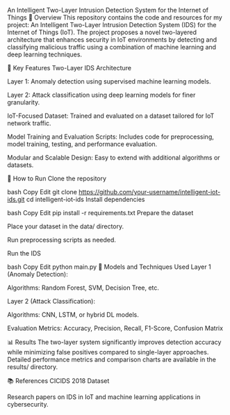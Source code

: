 An Intelligent Two-Layer Intrusion Detection System for the Internet of Things
🔐 Overview
This repository contains the code and resources for my project: An Intelligent Two-Layer Intrusion Detection System (IDS) for the Internet of Things (IoT). The project proposes a novel two-layered architecture that enhances security in IoT environments by detecting and classifying malicious traffic using a combination of machine learning and deep learning techniques.

🧠 Key Features
Two-Layer IDS Architecture

Layer 1: Anomaly detection using supervised machine learning models.

Layer 2: Attack classification using deep learning models for finer granularity.

IoT-Focused Dataset: Trained and evaluated on a dataset tailored for IoT network traffic.

Model Training and Evaluation Scripts: Includes code for preprocessing, model training, testing, and performance evaluation.

Modular and Scalable Design: Easy to extend with additional algorithms or datasets.


🚀 How to Run
Clone the repository

bash
Copy
Edit
git clone https://github.com/your-username/intelligent-iot-ids.git
cd intelligent-iot-ids
Install dependencies

bash
Copy
Edit
pip install -r requirements.txt
Prepare the dataset

Place your dataset in the data/ directory.

Run preprocessing scripts as needed.

Run the IDS

bash
Copy
Edit
python main.py
🧪 Models and Techniques Used
Layer 1 (Anomaly Detection):

Algorithms: Random Forest, SVM, Decision Tree, etc.

Layer 2 (Attack Classification):

Algorithms: CNN, LSTM, or hybrid DL models.

Evaluation Metrics: Accuracy, Precision, Recall, F1-Score, Confusion Matrix

📊 Results
The two-layer system significantly improves detection accuracy while minimizing false positives compared to single-layer approaches. Detailed performance metrics and comparison charts are available in the results/ directory.

📚 References
CICIDS 2018 Dataset

Research papers on IDS in IoT and machine learning applications in cybersecurity.



